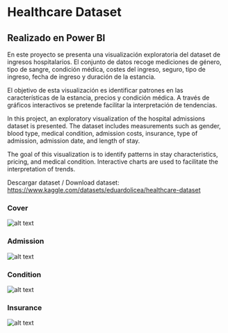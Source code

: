 # Healthcare Dataset
## Realizado en Power BI

En este proyecto se presenta una visualización exploratoria del dataset de ingresos hospitalarios. El conjunto de datos recoge mediciones de género, tipo de sangre, condición médica, costes del ingreso, seguro, tipo de ingreso, fecha de ingreso y duración de la estancia.

El objetivo de esta visualización es identificar patrones en las características de la estancia, precios y condición médica. A través de gráficos interactivos se pretende facilitar la interpretación de tendencias.



In this project, an exploratory visualization of the hospital admissions dataset is presented. The dataset includes measurements such as gender, blood type, medical condition, admission costs, insurance, type of admission, admission date, and length of stay.

The goal of this visualization is to identify patterns in stay characteristics, pricing, and medical condition. Interactive charts are used to facilitate the interpretation of trends.


Descargar dataset / Download dataset:
https://www.kaggle.com/datasets/eduardolicea/healthcare-dataset

### Cover
![alt text](Portada.png)

### Admission
![alt text](Admission.png)

### Condition
![alt text](Condition.png)

### Insurance
![alt text](Insurance.png)

